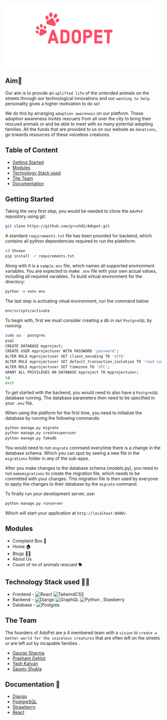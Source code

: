 <img src="https://github.com/grvsh02/Adopet/blob/main/marjrah/src/assets/Adopet%20logo%20pink.png?raw=true">

## Aim🎯
Our aim is to provide an `uplifted life` of the untended animals on the streets through our technological innovations and our `wanting to help` personality gives a higher motivation to do so! 

We do this by arranging `adoption awareness` on our platform. These adoption awareness invites rescuers from all over the city to bring their rescued animals or and be able to meet with so many potential adopting families. All the funds that are provided to us on our website as `donations`, go towards resources of these voiceless creatures.

## Table of Content 
- [Getting Started](#getting-started)
- [Modules](#modules)
- [Technology Stack used](#technology-stack-used)
- [The Team](#the-team)
- [Documentation](#documentation)
## Getting Started
Taking the very first step, you would be needed to clone the `AdoPet` repository using git:

```bash
git clone https://github.com/grvsh02/Adopet.git
```

A standard `requirements.txt` file has been provided for backend, which contains all python dependencies required to run the plateform:

```bash
cd Shvaan
pip install -r requirements.txt
```

Along with it is a `sample.env` file, which names all supported environment variables. You are expected to make `.env` file with your own actual values, including all required variables.
To build virtual environment for the directory:

```bash
python -m venv env
```

The last step is activating vitual environment, run the command below
```bash
env/scripts/activate
```

To begin with, first we must consider creating a db in our `PostgreSQL` by running:

```bash
sudo su - postgres
psql
CREATE DATABASE myproject;
CREATE USER myprojectuser WITH PASSWORD 'password';
ALTER ROLE myprojectuser SET client_encoding TO 'utf8'
ALTER ROLE myprojectuser SET default_transaction_isolation TO 'read committed';
ALTER ROLE myprojectuser SET timezone TO 'UTC';
GRANT ALL PRIVILEGES ON DATABASE myproject TO myprojectuser;
\q
exit
```

To get started with the backend, you would need to also have a `PostgreSQL` database running. The database parameters then need to be specified in your `.env` file.

When using the platform for the first time, you need to initialize the database by running the following commands:

```bash
python manage.py migrate
python manage.py createsuperuser
python manage.py fakedb
```

You would need to run `migrate` command everytime there is a change in the database schema. Which you can spot by seeing a new file in the `migrations` folder in any of the sub-apps.

After you make changes to the database schema (models.py), you need to run `makemigrations` to create the migration file, which needs to be committed with your changes.
This migration file is then used by everyone to apply the changes to their database by the `migrate` command.

To finally run your development server, use:

```bash
python manage.py runserver
```

Which will start your application at `http://localhost:8000/`.

## Modules
- Complaint Box 📮
- Home 🏠
- Blogs ✍🏻
- About Us
- Count of no of animals rescued 🐕

## Technology Stack used 👨‍💻

- Frontend - ![React](https://img.shields.io/badge/react-%2320232a.svg?style=for-the-badge&logo=react&logoColor=%2361DAFB) 
![TailwindCSS](https://img.shields.io/badge/tailwindcss-%2338B2AC.svg?style=for-the-badge&logo=tailwind-css&logoColor=white)
- Backend - ![Django](https://img.shields.io/badge/django-%23092E20.svg?style=for-the-badge&logo=django&logoColor=white)
![GraphQL](https://img.shields.io/badge/GraphQL-E10098.svg?style=for-the-badge&logo=GraphQL&logoColor=white)
![Python](https://img.shields.io/badge/Python-3776AB.svg?style=for-the-badge&logo=Python&logoColor=white) , Stawberry
- Database - ![Postgres](https://img.shields.io/badge/postgres-%23316192.svg?style=for-the-badge&logo=postgresql&logoColor=white)

## The Team 
The founders of AdoPet are a 4 membered team with a `vision` to `create a better world for the voiceless creatures` that are often left on the streets or are left out by incapable families .
- [Gaurav Sharma](https://www.github.com/grvsh02)
- [Prashant Gehlot](https://www.github.com/Prashant9683)
- [Yash Katyan](https://github.com/yakatyansh)
- [Saumy Shukla](https://github.com/saumy4854)

## Documentation 📄

- [Django](https://docs.djangoproject.com/en/4.1/)
- [PostgreSQL](https://www.postgresql.org/docs/)
- [Strawberry](https://strawberry.rocks/docs)
- [React](https://github.com/grvsh02/Adopet/blob/main/marjrah/README.md)
